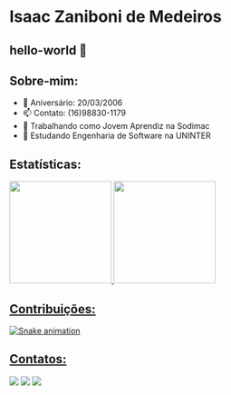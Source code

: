 # Isaac Zaniboni de Medeiros
## hello-world 👋

## Sobre-mim:

- 🎉 Aniversário: 20/03/2006
- 📫 Contato: (16)98830-1179
- 🔭 Trabalhando como Jovem Aprendiz na Sodimac
- 🌱 Estudando Engenharia de Software na UNINTER

## Estatísticas:

<div>
<a href="https://github.com/Isaaczmed">
<img loading="lazy" height="180em" src="https://github-readme-stats.vercel.app/api/top-langs/?username=isaaczmed&layout=compact&langs_count=7&theme=dracula"/>
<img loading="lazy" height="180em" src="https://github-readme-stats.vercel.app/api?username=isaaczmed&show_icons=true&theme=dracula&include_all_commits=true&count_private=true"/>
</div>

## Contribuições:

![Snake animation](https://github.com/isaaczmed/blob/output/github-contribution-grid-snake.svg)


## Contatos:

<div>
<a href="https://www.linkedin.com/in/isaac-zaniboni/" target="_blank"><img loading="lazy" src="https://img.shields.io/badge/-LinkedIn-%230077B5?style=for-the-badge&logo=linkedin&logoColor=white" target="_blank"></a>   
<a href="https://www.instagram.com/isaaczmed/" target="_blank"><img loading="lazy" src="https://img.shields.io/badge/-Instagram-%23E4405F?style=for-the-badge&logo=instagram&logoColor=white" target="_blank"></a>
<a href = "mailto:zanibonisaac@gmail.com"><img loading="lazy" src="https://img.shields.io/badge/Gmail-D14836?style=for-the-badge&logo=gmail&logoColor=white" target="_blank"></a>
</div>
